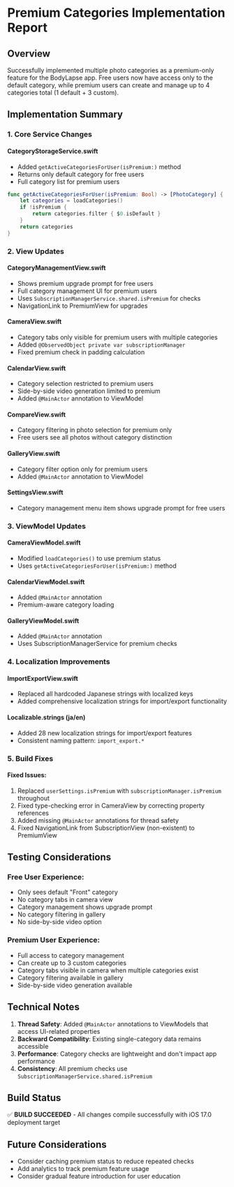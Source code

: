 # Premium Categories Implementation Report

## Overview
Successfully implemented multiple photo categories as a premium-only feature for the BodyLapse app. Free users now have access only to the default category, while premium users can create and manage up to 4 categories total (1 default + 3 custom).

## Implementation Summary

### 1. Core Service Changes

#### CategoryStorageService.swift
- Added `getActiveCategoriesForUser(isPremium:)` method
- Returns only default category for free users
- Full category list for premium users
```swift
func getActiveCategoriesForUser(isPremium: Bool) -> [PhotoCategory] {
    let categories = loadCategories()
    if !isPremium {
        return categories.filter { $0.isDefault }
    }
    return categories
}
```

### 2. View Updates

#### CategoryManagementView.swift
- Shows premium upgrade prompt for free users
- Full category management UI for premium users
- Uses `SubscriptionManagerService.shared.isPremium` for checks
- NavigationLink to PremiumView for upgrades

#### CameraView.swift  
- Category tabs only visible for premium users with multiple categories
- Added `@ObservedObject private var subscriptionManager`
- Fixed premium check in padding calculation

#### CalendarView.swift
- Category selection restricted to premium users
- Side-by-side video generation limited to premium
- Added `@MainActor` annotation to ViewModel

#### CompareView.swift
- Category filtering in photo selection for premium only
- Free users see all photos without category distinction

#### GalleryView.swift
- Category filter option only for premium users
- Added `@MainActor` annotation to ViewModel

#### SettingsView.swift
- Category management menu item shows upgrade prompt for free users

### 3. ViewModel Updates

#### CameraViewModel.swift
- Modified `loadCategories()` to use premium status
- Uses `getActiveCategoriesForUser(isPremium:)` method

#### CalendarViewModel.swift
- Added `@MainActor` annotation
- Premium-aware category loading

#### GalleryViewModel.swift
- Added `@MainActor` annotation
- Uses SubscriptionManagerService for premium checks

### 4. Localization Improvements

#### ImportExportView.swift
- Replaced all hardcoded Japanese strings with localized keys
- Added comprehensive localization strings for import/export functionality

#### Localizable.strings (ja/en)
- Added 28 new localization strings for import/export features
- Consistent naming pattern: `import_export.*`

### 5. Build Fixes

#### Fixed Issues:
1. Replaced `userSettings.isPremium` with `subscriptionManager.isPremium` throughout
2. Fixed type-checking error in CameraView by correcting property references
3. Added missing `@MainActor` annotations for thread safety
4. Fixed NavigationLink from SubscriptionView (non-existent) to PremiumView

## Testing Considerations

### Free User Experience:
- Only sees default "Front" category
- No category tabs in camera view
- Category management shows upgrade prompt
- No category filtering in gallery
- No side-by-side video option

### Premium User Experience:
- Full access to category management
- Can create up to 3 custom categories
- Category tabs visible in camera when multiple categories exist
- Category filtering available in gallery
- Side-by-side video generation available

## Technical Notes

1. **Thread Safety**: Added `@MainActor` annotations to ViewModels that access UI-related properties
2. **Backward Compatibility**: Existing single-category data remains accessible
3. **Performance**: Category checks are lightweight and don't impact app performance
4. **Consistency**: All premium checks use `SubscriptionManagerService.shared.isPremium`

## Build Status
✅ **BUILD SUCCEEDED** - All changes compile successfully with iOS 17.0 deployment target

## Future Considerations
- Consider caching premium status to reduce repeated checks
- Add analytics to track premium feature usage
- Consider gradual feature introduction for user education